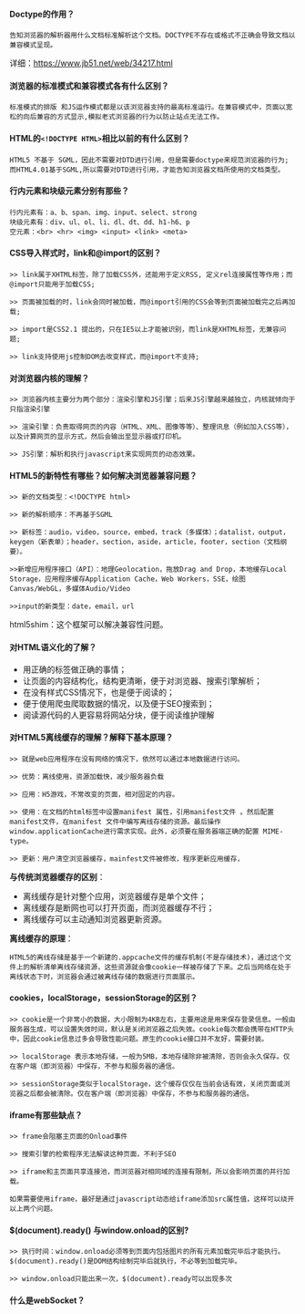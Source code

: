 #### Doctype的作用？

```
告知浏览器的解析器用什么文档标准解析这个文档。DOCTYPE不存在或格式不正确会导致文档以兼容模式呈现。
```

详细：https://www.jb51.net/web/34217.html

#### 浏览器的标准模式和兼容模式各有什么区别？

```
标准模式的排版 和JS运作模式都是以该浏览器支持的最高标准运行。在兼容模式中，页面以宽松的向后兼容的方式显示,模拟老式浏览器的行为以防止站点无法工作。
```

#### HTML的`<!DOCTYPE HTML>`相比以前的有什么区别？

```
HTML5 不基于 SGML，因此不需要对DTD进行引用，但是需要doctype来规范浏览器的行为;
而HTML4.01基于SGML,所以需要对DTD进行引用，才能告知浏览器文档所使用的文档类型。
```

#### 行内元素和块级元素分别有那些？

```
行内元素有：a、b、span、img、input、select、strong
块级元素有：div、ul、ol、li、dl、dt、dd、h1-h6、p
空元素：<br> <hr> <img> <input> <link> <meta>
```

#### CSS导入样式时，link和@import的区别？

```
>> link属于XHTML标签，除了加载CSS外，还能用于定义RSS, 定义rel连接属性等作用；而@import只能用于加载CSS;

>> 页面被加载的时，link会同时被加载，而@import引用的CSS会等到页面被加载完之后再加载;

>> import是CSS2.1 提出的，只在IE5以上才能被识别，而link是XHTML标签，无兼容问题;

>> link支持使用js控制DOM去改变样式，而@import不支持;
```

#### 对浏览器内核的理解？

```
>> 浏览器内核主要分为两个部分：渲染引擎和JS引擎；后来JS引擎越来越独立，内核就倾向于只指渲染引擎

>> 渲染引擎：负责取得网页的内容（HTML、XML、图像等等）、整理讯息（例如加入CSS等），以及计算网页的显示方式，然后会输出至显示器或打印机。

>> JS引擎：解析和执行javascript来实现网页的动态效果。
```

#### HTML5的新特性有哪些？如何解决浏览器兼容问题？

```
>> 新的文档类型：<!DOCTYPE html>

>> 新的解析顺序：不再基于SGML

>> 新标签：audio，video，source，embed，track（多媒体）；datalist，output，keygen（新表单）；header，section，aside，article，footer，section（文档纲要）。

>>新增应用程序接口（API）：地理Geolocation，拖放Drag and Drop，本地缓存Local Storage，应用程序缓存Application Cache，Web Workers，SSE，绘图Canvas/WebGL，多媒体Audio/Video

>>input的新类型：date，email，url	
```

html5shim：这个框架可以解决兼容性问题。

#### 对HTML语义化的了解？

- 用正确的标签做正确的事情；
- 让页面的内容结构化，结构更清晰，便于对浏览器、搜索引擎解析；
- 在没有样式CSS情况下，也是便于阅读的；
- 便于使用爬虫爬取数据的情况，以及便于SEO搜索到；
- 阅读源代码的人更容易将网站分块，便于阅读维护理解

#### 对HTML5离线缓存的理解？解释下基本原理？

```
>> 就是web应用程序在没有网络的情况下，依然可以通过本地数据进行访问。

>> 优势：离线使用，资源加载快，减少服务器负载

>> 应用：H5游戏，不常改变的页面，相对固定的内容。

>> 使用：在文档的html标签中设置manifest 属性，引用manifest文件 。然后配置manifest文件，在manifest 文件中编写离线存储的资源。最后操作window.applicationCache进行需求实现。此外，必须要在服务器端正确的配置 MIME-type。

>> 更新：用户清空浏览器缓存，mainfest文件被修改，程序更新应用缓存，
```

**与传统浏览器缓存的区别**：

- 离线缓存是针对整个应用，浏览器缓存是单个文件；
- 离线缓存是断网也可以打开页面，而浏览器缓存不行；
- 离线缓存可以主动通知浏览器更新资源。

**离线缓存的原理**：

```
HTML5的离线存储是基于一个新建的.appcache文件的缓存机制(不是存储技术)，通过这个文件上的解析清单离线存储资源，这些资源就会像cookie一样被存储了下来。之后当网络在处于离线状态下时，浏览器会通过被离线存储的数据进行页面展示。
```

#### cookies，localStorage，sessionStorage的区别？

```
>> cookie是一个非常小的数据，大小限制为4KB左右，主要用途是用来保存登录信息。一般由服务器生成，可以设置失效时间，默认是关闭浏览器之后失效。cookie每次都会携带在HTTP头中，因此cookie信息过多会导致性能问题。原生的cookie接口并不友好，需要封装。

>> localStorage 表示本地存储，一般为5MB，本地存储除非被清除，否则会永久保存。仅在客户端（即浏览器）中保存，不参与和服务器的通信。

>> sessionStorage类似于localStorage，这个缓存仅仅在当前会话有效，关闭页面或浏览器之后都会被清除。仅在客户端（即浏览器）中保存，不参与和服务器的通信。

```

#### iframe有那些缺点？

```
>> frame会阻塞主页面的Onload事件

>> 搜索引擎的检索程序无法解读这种页面，不利于SEO

>> iframe和主页面共享连接池，而浏览器对相同域的连接有限制，所以会影响页面的并行加载。

如果需要使用iframe，最好是通过javascript动态给iframe添加src属性值，这样可以绕开以上两个问题。
```

#### $(document).ready() 与window.onload的区别?

```
>> 执行时间：window.onload必须等到页面内包括图片的所有元素加载完毕后才能执行。$(document).ready()是DOM结构绘制完毕后就执行，不必等到加载完毕。 

>> window.onload只能出来一次，$(document).ready可以出现多次
```

#### 什么是webSocket？







